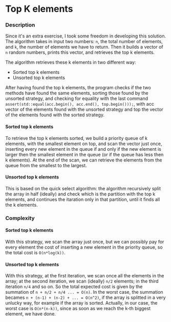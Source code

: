 # Top K elements

### Description
Since it's an extra exercise, I took some freedom in developing this solution. The algorithm takes in input two numbers: `n`, the total number of elements, and `k`, the number of elements we have to return. Then it builds a vector of `n` random numbers, prints this vector, and retrieves the top k elements. 

The algorithm retrieves these k elements in two different way:
- Sorted top k elements
- Unsorted top k elements

After having found the top k elements, the program checks if the two methods have found the same elements, sorting those found by the unsorted strategy, and checking for equality with the last command `assert(std::equal(acc.begin(), acc.end(), top.begin()));`, with acc vector of the elements found with the unsorted strategy and top the vector of the elements found with the sorted strategy.

#### Sorted top k elements
To retrieve the top k elements sorted, we build a priority queue of k elements, with the smallest element on top, and scan the vector just once, inserting every new element in the queue if and only if the new element is larger then the smallest element in the queue (or if the queue has less then k elements). At the end of the scan, we can retrieve the elements from the queue from the smallest to the largest.

#### Unsorted top k elements
This is based on the quick select algorithm: the algorithm recursively split the array in half (ideally) and check which is the partition with the top k elements, and continues the itaration only in that partition, until it finds all the k elements.

### Complexity
#### Sorted top k elements
With this strategy, we scan the array just once, but we can possibly pay for every element the cost of inserting a new element in the priority queue, so the total cost is `O(n*log(k))`.

#### Unsorted top k elements
With this strategy, at the first iteration, we scan once all the elements in the array; at the second iteration, we scan (ideally) `n/2` elements; in the third iteration `n/4` and so on. So the total expected cost is given by the summation of `n + n/2 + n/4 ... = O(n)`. In the worst case, the summation becames `n + (n-1) + (n-2) + ... = O(n^2)`, if the array is splitted in a very unlucky way, for example if the array is sorted. Actually, in our case, the worst case is `O(n*(n-k))`, since as soon as we reach the k-th biggest element, we have done.
